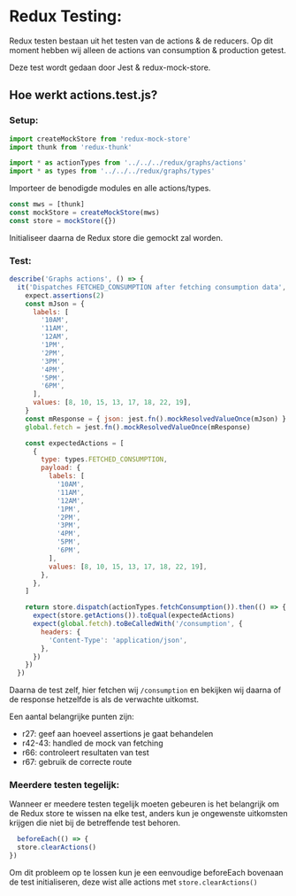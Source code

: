 # Redux Testing:
Redux testen bestaan uit het testen van de actions & de reducers. Op dit moment hebben wij alleen de actions van consumption & production getest.

Deze test wordt gedaan door Jest & redux-mock-store.

## Hoe werkt actions.test.js?
### Setup:
```js
import createMockStore from 'redux-mock-store'
import thunk from 'redux-thunk'

import * as actionTypes from '../../../redux/graphs/actions'
import * as types from '../../../redux/graphs/types'
```
Importeer de benodigde modules en alle actions/types.

```js
const mws = [thunk]
const mockStore = createMockStore(mws)
const store = mockStore({})
```
Initialiseer daarna de Redux store die gemockt zal worden.
### Test:
```js
describe('Graphs actions', () => {
  it('Dispatches FETCHED_CONSUMPTION after fetching consumption data', () => {
    expect.assertions(2)
    const mJson = {
      labels: [
        '10AM',
        '11AM',
        '12AM',
        '1PM',
        '2PM',
        '3PM',
        '4PM',
        '5PM',
        '6PM',
      ],
      values: [8, 10, 15, 13, 17, 18, 22, 19],
    }
    const mResponse = { json: jest.fn().mockResolvedValueOnce(mJson) }
    global.fetch = jest.fn().mockResolvedValueOnce(mResponse)

    const expectedActions = [
      {
        type: types.FETCHED_CONSUMPTION,
        payload: {
          labels: [
            '10AM',
            '11AM',
            '12AM',
            '1PM',
            '2PM',
            '3PM',
            '4PM',
            '5PM',
            '6PM',
          ],
          values: [8, 10, 15, 13, 17, 18, 22, 19],
        },
      },
    ]

    return store.dispatch(actionTypes.fetchConsumption()).then(() => {
      expect(store.getActions()).toEqual(expectedActions)
      expect(global.fetch).toBeCalledWith('/consumption', {
        headers: {
          'Content-Type': 'application/json',
        },
      })
    })
  })
  ```
  Daarna de test zelf, hier fetchen wij `/consumption` en bekijken wij daarna of de response hetzelfde is als de verwachte uitkomst.

  Een aantal belangrijke punten zijn:
  - r27: geef aan hoeveel assertions je gaat behandelen
  - r42-43: handled de mock van fetching
  - r66: controleert resultaten van test
  - r67: gebruik de correcte route

  ### Meerdere testen tegelijk:
  Wanneer er meedere testen tegelijk moeten gebeuren is het belangrijk om de Redux store te wissen na elke test, anders kun je ongewenste uitkomsten krijgen die niet bij de betreffende test behoren.
  ```js
    beforeEach(() => {
    store.clearActions()
  })
  ```
  Om dit probleem op te lossen kun je een eenvoudige beforeEach bovenaan de test initialiseren, deze wist alle actions met `store.clearActions()`